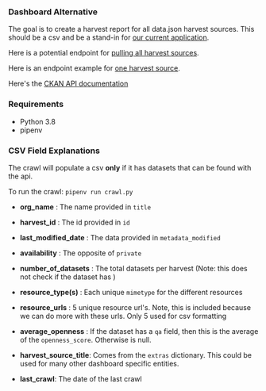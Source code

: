 ### Dashboard Alternative

The goal is to create a harvest report for all data.json harvest sources. This should be a csv and be a stand-in for [our current application](https://labs.data.gov/dashboard/offices/qa).


Here is a potential endpoint for [pulling all harvest sources](https://catalog.data.gov/api/3/action/package_search?rows=10000&q=type:harvest%20source_type:datajson).


Here is an endpoint example for [one harvest source](https://catalog.data.gov/api/3/action/package_search?q=harvest_source_id:55670d71-b811-4fef-9601-97ff5fcc4ae7).

Here's the [CKAN API documentation](https://docs.ckan.org/en/ckan-2.3.5/api/index.html)


### Requirements

- Python 3.8
- pipenv


### CSV Field Explanations

The crawl will populate a csv **only** if it has datasets that can be found with the api.

To run the crawl: `pipenv run crawl.py`

- **org_name** : The name provided in `title`

- **harvest_id** : The id provided in `id`

- **last_modified_date** : The data provided in `metadata_modified`

- **availability** : The opposite of `private`

- **number_of_datasets** : The total datasets per harvest (Note: this does not check if the dataset has )

- **resource_type(s)** : Each unique `mimetype` for the different resources

- **resource_urls** : 5 unique resource url's. Note, this is included because we can do more with these urls. Only 5 used for csv formatting

- **average_openness** : If the dataset has a `qa` field, then this is the average of the `openness_score`. Otherwise is null.

- **harvest_source_title**: Comes from the `extras` dictionary. This could be used for many other dashboard specific entities.

- **last_crawl**: The date of the last crawl
